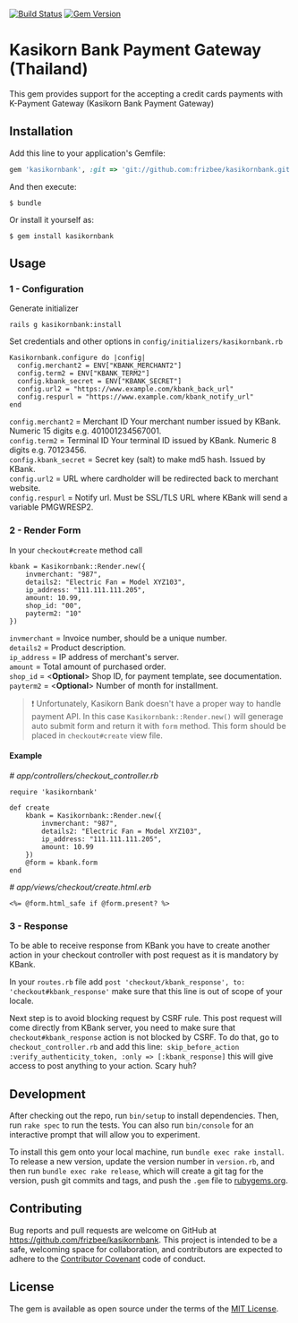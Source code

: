 [![Build Status](https://travis-ci.org/frizbee/kasikornbank.svg?branch=master)](https://travis-ci.org/frizbee/kasikornbank)
[![Gem Version](https://badge.fury.io/rb/kasikornbank@2x.png)](https://badge.fury.io/rb/kasikornbank)

# Kasikorn Bank Payment Gateway (Thailand)

This gem provides support for the accepting a credit cards payments with
K-Payment Gateway (Kasikorn Bank Payment Gateway)

## Installation

Add this line to your application's Gemfile:

```ruby
gem 'kasikornbank', :git => 'git://github.com:frizbee/kasikornbank.git'
```

And then execute:

    $ bundle

Or install it yourself as:

    $ gem install kasikornbank

## Usage

### 1 - Configuration

Generate initializer

```
rails g kasikornbank:install
```
Set credentials and other options in `config/initializers/kasikornbank.rb`
```
Kasikornbank.configure do |config|
  config.merchant2 = ENV["KBANK_MERCHANT2"]
  config.term2 = ENV["KBANK_TERM2"]
  config.kbank_secret = ENV["KBANK_SECRET"]
  config.url2 = "https://www.example.com/kbank_back_url"
  config.respurl = "https://www.example.com/kbank_notify_url"
end
```

`config.merchant2` = Merchant ID Your merchant number issued by KBank. Numeric 15 digits e.g. 401001234567001.  
`config.term2` = Terminal ID Your terminal ID issued by KBank. Numeric 8 digits e.g. 70123456.  
`config.kbank_secret` = Secret key (salt) to make md5 hash. Issued by KBank.  
`config.url2` = URL where cardholder will be redirected back to merchant website.  
`config.respurl` = Notify url. Must be SSL/TLS URL where KBank will send a variable PMGWRESP2. 

### 2 - Render Form

In your `checkout#create` method call 
```
kbank = Kasikornbank::Render.new({
	invmerchant: "987",
	details2: "Electric Fan = Model XYZ103", 
	ip_address: "111.111.111.205",
	amount: 10.99,
	shop_id: "00",
	payterm2: "10"
})
```

`invmerchant` = Invoice number, should be a unique number.  
`details2` = Product description.  
`ip_address` = IP address of merchant's server.  
`amount` = Total amount of purchased order.  
`shop_id` = <**Optional**> Shop ID, for payment template, see documentation.  
`payterm2` = <**Optional**> Number of month for installment. 

> :exclamation: Unfortunately, Kasikorn Bank doesn't have a proper way to handle payment API. In this case `Kasikornbank::Render.new()` will generage auto submit form and return it with `form` method. This form should be placed in `checkout#create` view file.

#### Example

_\# app/controllers/checkout_controller.rb_
```
require 'kasikornbank'

def create
	kbank = Kasikornbank::Render.new({
		invmerchant: "987",
		details2: "Electric Fan = Model XYZ103", 
		ip_address: "111.111.111.205",
		amount: 10.99
	})
	@form = kbank.form
end
```
_\# app/views/checkout/create.html.erb_
```
<%= @form.html_safe if @form.present? %>
```

### 3 - Response

To be able to receive response from KBank you have to create another action in your checkout controller with post request as it is mandatory by KBank.

In your `routes.rb` file add `post 'checkout/kbank_response', to: 'checkout#kbank_response'` make sure that this line is out of scope of your locale.

Next step is to avoid blocking request by CSRF rule. This post request will come directly from KBank server, you need to make sure that `checkout#kbank_response` action is not blocked by CSRF. To do that, go to `checkout_controller.rb` and add this line:  `skip_before_action :verify_authenticity_token, :only => [:kbank_response]` this will give access to post anything to your action. Scary huh?

## Development

After checking out the repo, run `bin/setup` to install dependencies. Then, run `rake spec` to run the tests. You can also run `bin/console` for an interactive prompt that will allow you to experiment.

To install this gem onto your local machine, run `bundle exec rake install`. To release a new version, update the version number in `version.rb`, and then run `bundle exec rake release`, which will create a git tag for the version, push git commits and tags, and push the `.gem` file to [rubygems.org](https://rubygems.org).

## Contributing

Bug reports and pull requests are welcome on GitHub at https://github.com/frizbee/kasikornbank. This project is intended to be a safe, welcoming space for collaboration, and contributors are expected to adhere to the [Contributor Covenant](http://contributor-covenant.org) code of conduct.


## License

The gem is available as open source under the terms of the [MIT License](http://opensource.org/licenses/MIT).

